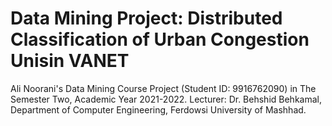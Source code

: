# Data Mining Project: Distributed Classification of Urban Congestion Unisin VANET
Ali Noorani's Data Mining Course Project (Student ID: 9916762090) in The Semester Two, Academic Year 2021-2022. Lecturer: Dr. Behshid Behkamal, Department of Computer Engineering, Ferdowsi University of Mashhad.
